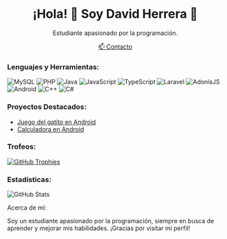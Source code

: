 <p align="center">
</p>

<h1 align="center">¡Hola! 👋 Soy David Herrera 🌟</h1>

<p align="center">
  Estudiante apasionado por la programación.
</p>

<p align="center">
  <a href="mailto:david.gmzherrera28@gmail.com">📫 Contacto</a>
</p>

### Lenguajes y Herramientas:

![MySQL](https://img.shields.io/badge/MySQL-4479A1)
![PHP](https://img.shields.io/badge/PHP-777BB4)
![Java](https://img.shields.io/badge/Java-007396)
![JavaScript](https://img.shields.io/badge/JavaScript-F7DF1E)
![TypeScript](https://img.shields.io/badge/TypeScript-3178C6)
![Laravel](https://img.shields.io/badge/Laravel-FF2D20)
![AdonisJS](https://img.shields.io/badge/AdonisJS-220052)
![Android](https://img.shields.io/badge/Android-3DDC84)
![C++](https://img.shields.io/badge/C++-00599C)
![C#](https://img.shields.io/badge/C%23-239120)

### Proyectos Destacados:

- [Juego del gatito en Android](https://github.com/dabidgmz/Android_JuegoGatito_practica6)
- [Calculadora en Android](https://github.com/dabidgmz/Andorid_calculadora_practica3)

### Trofeos:
[![GitHub Trophies](https://github-profile-trophy.vercel.app/?username=dabidgmz&theme=darkhub&column=7)](https://github.com/ryo-ma/github-profile-trophy)

### Estadísticas:


![GitHub Stats](https://github-readme-stats.vercel.app/api?username=dabidgmz&show_icons=true&theme=radical)



Acerca de mí:

Soy un estudiante apasionado por la programación, siempre en busca de aprender y mejorar mis habilidades. ¡Gracias por visitar mi perfil!



